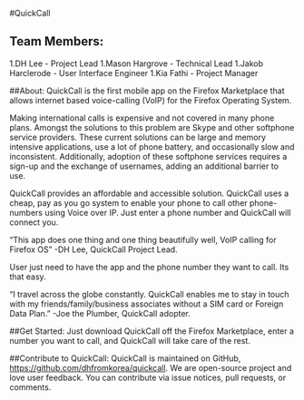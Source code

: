 #QuickCall
## Team Members:
1.DH Lee - Project Lead
1.Mason Hargrove - Technical Lead
1.Jakob Harclerode - User Interface Engineer
1.Kia Fathi - Project Manager

##About:
QuickCall is the first mobile app on the Firefox Marketplace that allows internet based voice-calling (VoIP) for the Firefox Operating System.

Making international calls is expensive and not covered in many phone plans. Amongst the solutions to this problem are Skype and other softphone service providers. These current solutions can be large and memory intensive applications, use a lot of phone battery, and occasionally slow and inconsistent. Additionally, adoption of these softphone services requires a sign-up and the exchange of usernames, adding an additional barrier to use.

QuickCall provides an affordable and accessible solution. QuickCall uses a cheap, pay as you go system to enable your phone to call other phone-numbers using Voice over IP. Just enter a phone number and QuickCall will connect you.

“This app does one thing and one thing beautifully well, VoIP calling for Firefox OS”
-DH Lee, QuickCall Project Lead. 

User just need to have the app and the phone number they want to call. Its that easy.

“I travel across the globe constantly. QuickCall enables me to stay in touch with my friends/family/business associates without a SIM card or Foreign Data Plan.” -Joe the Plumber, QuickCall adopter.

##Get Started:
Just download QuickCall off the Firefox Marketplace, enter a number you want to call, and QuickCall will take care of the rest.

##Contribute to QuickCall:
QuickCall is maintained on GitHub, https://github.com/dhfromkorea/quickcall. We are open-source project and love user feedback. You can contribute via issue notices, pull requests, or comments.
